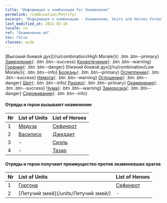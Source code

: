 ```yaml
---
title: "Информация о комбинации for Окаменение"
permalink: /combination/Petrify/
excerpt: "Информация о комбинации - Окаменение. Units and Heroes Formation."
last_modified_at: 2021-03-18
locale: ru
ref: "Окаменение.md"
toc: false
classes: wide
---
```


  [Высокий боевой дух](/ru/combination/High Morale/){: .btn .btn--primary} [Замедление](/ru/combination/Slow/){: .btn .btn--success} [Кровотечение](/ru/combination/Bleeding/){: .btn .btn--warning} [Горение](/ru/combination/Burning/){: .btn .btn--danger} [Низкий боевой дух](/ru/combination/Low Morale/){: .btn .btn--info} [Болезнь](/ru/combination/Disease/){: .btn .btn--primary} [Ослепление](/ru/combination/Blind/){: .btn .btn--success} [Немота](/ru/combination/Silence/){: .btn .btn--warning} [Оглушение](/ru/combination/Stun/){: .btn .btn--danger} [Щит](/ru/combination/Shield/){: .btn .btn--info} [Разряд](/ru/combination/Static/){: .btn .btn--primary} [Окаменение](/ru/combination/Petrify/){: .btn .btn--success} [Чума](/ru/combination/Plague/){: .btn .btn--warning} [Заморозка](/ru/combination/Freeze/){: .btn .btn--danger} [Сдерживание](/ru/combination/Deterrence/){: .btn .btn--info} 


#### Отряды и герои вызывают окаменение

  | Nr |  List of Units  | List of Heroes | 
  |:---|:----------------|:---------------| 
  | 1 | [Медуза](/units/Медуза/) | [Сефинрот](/heroes/Сефинрот/) |
  | 2 | [Василиск](/units/Василиск/) | [Джеддит](/heroes/Джеддит/) |
  | 3 | - | [Сиэль](/heroes/Сиэль/) |
  | 4 | - | [Тазар](/heroes/Тазар/) |


#### Отряды и герои получают преимущество против окаменевших врагов

  | Nr |  List of Units  | List of Heroes | 
  |:---|:----------------|:---------------| 
  | 1 | [Горгона](/units/Горгона/) | [Сефинрот](/heroes/Сефинрот/) |
  | 2 | [Летучий змей](/units/Летучий змей/) | - |
